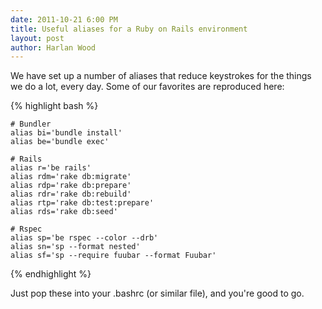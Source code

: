 ```yaml
---
date: 2011-10-21 6:00 PM
title: Useful aliases for a Ruby on Rails environment
layout: post
author: Harlan Wood
---
```


We have set up a number of aliases that reduce keystrokes for the things we do a lot, every day.
Some of our favorites are reproduced here:

{% highlight bash %}

    # Bundler
    alias bi='bundle install'
    alias be='bundle exec'

    # Rails
    alias r='be rails'
    alias rdm='rake db:migrate'
    alias rdp='rake db:prepare'
    alias rdr='rake db:rebuild'
    alias rtp='rake db:test:prepare'
    alias rds='rake db:seed'

    # Rspec
    alias sp='be rspec --color --drb'
    alias sn='sp --format nested'
    alias sf='sp --require fuubar --format Fuubar'

{% endhighlight %}

Just pop these into your .bashrc (or similar file), and you're good to go.


